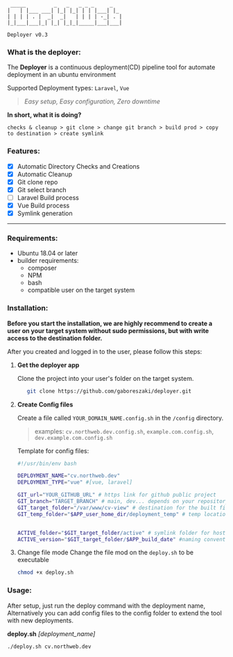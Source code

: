```text
 _____         _   _   _ _ _     _   
|   | |___ ___| |_| |_| | | |___| |_
| | | | . |  _|  _|   | | | | -_| . |
|_|___|___|_| |_| |_|_|_____|___|___|

Deployer v0.3
```                                  

### What is the deployer:

The __Deployer__ is a continuous deployment(CD) pipeline tool for automate deployment in an ubuntu environment

Supported Deployment types: `Laravel`, `Vue`

> _Easy setup, Easy configuration, Zero downtime_

__In short, what it is doing?__

`checks & cleanup > git clone > change git branch > build prod > copy to destination > create symlink`


### Features:

- [x] Automatic Directory Checks and Creations
- [x] Automatic Cleanup
- [x] Git clone repo
- [x] Git select branch
- [ ] Laravel Build process
- [x] Vue Build process
- [x] Symlink generation
___
### Requirements:
- Ubuntu 18.04 or later
- builder requirements: 
  - composer
  - NPM
  - bash
  - compatible user on the target system

### Installation:

__Before you start the installation, we are highly recommend to create a user on your target system without sudo permissions, but with write access to the destination folder.__

After you created and logged in to the user, please follow this steps: 

1. __Get the deployer app__

   Clone the project into your user's folder on the target system. 
    ```bash
       git clone https://github.com/gaboreszaki/deployer.git
    ```
2. __Create Config files__

    Create a file called `YOUR_DOMAIN_NAME.config.sh` in the `/config` directory.
    >examples: `cv.northweb.dev.config.sh`, `example.com.config.sh`, `dev.example.com.config.sh`
 
    Template for config files: 
    ```bash
    #!/usr/bin/env bash

    DEPLOYMENT_NAME="cv.northweb.dev" 
    DEPLOYMENT_TYPE="vue" #[vue, laravel]

    GIT_url="YOUR_GITHUB_URL" # https link for github public project
    GIT_branch="TARGET_BRANCH" # main, dev... depends on your repository
    GIT_target_folder="/var/www/cv-view" # destination for the built files
    GIT_temp_folder="$APP_user_home_dir/deployment_temp" # temp location for create build


    ACTIVE_folder="$GIT_target_folder/active" # symlink folder for host like Apache or Nginx 
    ACTIVE_version="$GIT_target_folder/$APP_build_date" #naming convention for the folders
    ```

3. Change file mode
   Change the file mod on the `deploy.sh` to be executable
   ```bash
   chmod +x deploy.sh
   ```

### Usage:
After setup, just run the deploy command with the deployment name,
Alternatively you can add config files to the config folder to extend the tool with new deployments.


__deploy.sh__ _[deployment_name]_ 
```bash
./deploy.sh cv.northweb.dev
```
